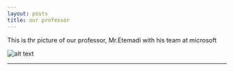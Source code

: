 ```yaml
---
layout: posts
title: our professor
---
```



This is thr picture of our professor, Mr.Etemadi with his team at microsoft



![alt text](../assets/images/grouppic.jpg "Team Picture")

---

